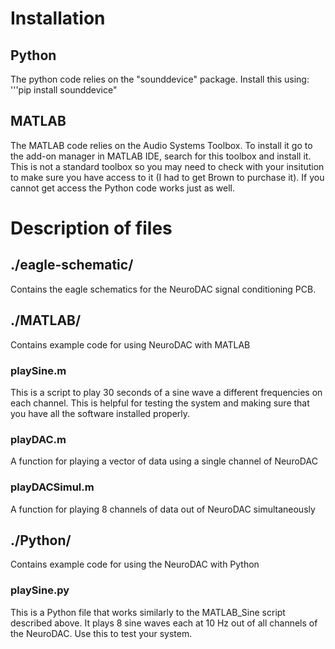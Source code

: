# Installation
## Python
The python code relies on the "sounddevice" package. Install this using:
'''pip install sounddevice"
## MATLAB
The MATLAB code relies on the Audio Systems Toolbox. To install it go to the add-on manager in MATLAB IDE,
search for this toolbox and install it. This is not a standard toolbox so you may need to check with your
insitution to make sure you have access to it (I had to get Brown to purchase it). If you cannot get access 
the Python code works just as well.
# Description of files
## ./eagle-schematic/
Contains the eagle schematics for the NeuroDAC signal conditioning PCB.
## ./MATLAB/
Contains example code for using NeuroDAC with MATLAB
### playSine.m
This is a script to play 30 seconds of a sine wave a different frequencies on each channel.
This is helpful for testing the system and making sure that you have all the software installed properly.
### playDAC.m
A function for playing a vector of data using a single channel of NeuroDAC
### playDACSimul.m
A function for playing 8 channels of data out of NeuroDAC simultaneously
## ./Python/
Contains example code for using the NeuroDAC with Python
### playSine.py
This is a Python file that works similarly to the MATLAB_Sine script described above. It plays 8 sine waves each at 10 Hz out of all channels of the NeuroDAC. Use this to test your system.
